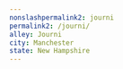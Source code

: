 ```yaml
---
﻿nonslashpermalink2: journi
permalink2: /journi/
alley: Journi
city: Manchester
state: New Hampshire
---
```

